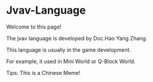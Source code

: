 # Jvav-Language
Welcome to this page!

The jvav language is developed by Doc.Hao Yang Zhang.

This language is usually in the game development. 

For example, it used in Mini World or Q-Block World. 

Tips: This is a Chinese Meme!


